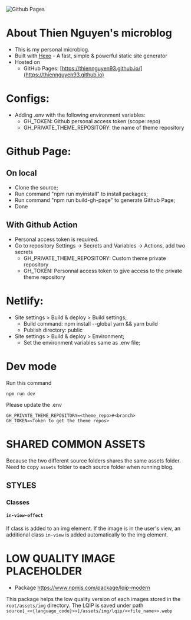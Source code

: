 ![Github Pages](https://github.com/thiennguyen93/thiennguyen93.github.io/actions/workflows/main.yml/badge.svg)


# About Thien Nguyen's microblog
- This is my personal microblog.
- Built with [Hexo](https://hexo.io/) - A fast, simple & powerful static site generator
- Hosted on
    - GitHub Pages: [https://thiennguyen93.github.io/](https://thiennguyen93.github.io)
# Configs:
- Adding .env with the following environment variables:
    - GH_TOKEN: Github personal access token (scope: repo)
    - GH_PRIVATE_THEME_REPOSITORY: the name of theme repository
# Github Page: 
## On local
- Clone the source;
- Run command "npm run myinstall" to install packages;
- Run command "npm run build-gh-page" to generate Github Page;
- Done
## With Github Action
- Personal access token is required.
- Go to repository Settings → Secrets and Variables → Actions, add two secrets
    - GH_PRIVATE_THEME_REPOSITORY: Custom theme private repository
    - GH_TOKEN: Personnal access token to give access to the private theme repository

# Netlify:
- Site settings > Build & deploy > Build settings;
    - Build command: npm install --global yarn && yarn build
    - Publish directory: public
- Site settings > Build & deploy > Environment;
    - Set the environment variables same as .env file;

# Dev mode
Run this command 
```
npm run dev
```
Please update the .env
```
GH_PRIVATE_THEME_REPOSITORY=<theme_repo>#<branch>
GH_TOKEN=<Token to get the theme repos>
```


# SHARED COMMON ASSETS
Because the two different source folders shares the same assets folder. Need to copy `assets`  folder to each source folder when running blog.

## STYLES
### Classes
#### `in-view-effect`
If class is added to an img element. If the image is in the user's view, an additional class `in-view` is added automatically to the img element.

# LOW QUALITY IMAGE PLACEHOLDER
- Package  https://www.npmjs.com/package/lqip-modern

This package helps the low quality version of each images stored in the `root/assets/img` directory. The LQIP is saved under path `source[_<<{language_code}>>]/assets/img/lqip/<<file_name>>.webp`